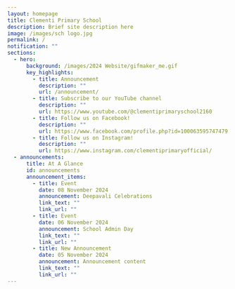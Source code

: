 ```yaml
---
layout: homepage
title: Clementi Primary School
description: Brief site description here
image: /images/sch logo.jpg
permalink: /
notification: ""
sections:
  - hero:
      background: /images/2024 Website/gifmaker_me.gif
      key_highlights:
        - title: Announcement
          description: ""
          url: /announcement/
        - title: Subscribe to our YouTube channel
          description: ""
          url: https://www.youtube.com/@clementiprimaryschool2160
        - title: Follow us on Facebook!
          description: ""
          url: https://www.facebook.com/profile.php?id=100063595747479
        - title: Follow us on Instagram!
          description: ""
          url: https://www.instagram.com/clementiprimaryofficial/
  - announcements:
      title: At A Glance
      id: announcements
      announcement_items:
        - title: Event
          date: 08 November 2024
          announcement: Deepavali Celebrations
          link_text: ""
          link_url: ""
        - title: Event
          date: 06 November 2024
          announcement: School Admin Day
          link_text: ""
          link_url: ""
        - title: New Announcement
          date: 05 November 2024
          announcement: Announcement content
          link_text: ""
          link_url: ""
---
```


